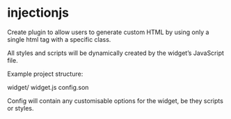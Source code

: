 # injectionjs

Create plugin to allow users to generate custom HTML by using only a single html tag with a specific class.

All styles and scripts will be dynamically created by the widget’s JavaScript file. 

Example project structure:

widget/
	widget.js
	config.son

Config will contain any customisable options for the widget, be they scripts or styles.